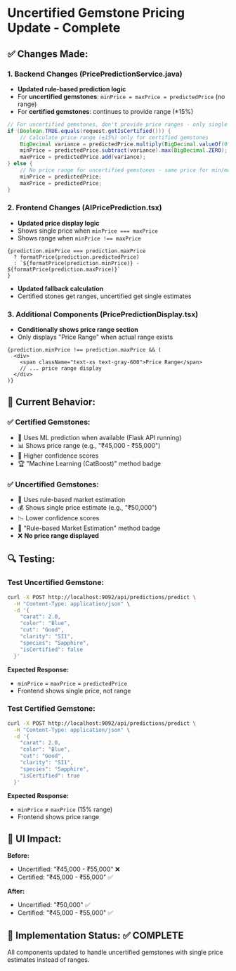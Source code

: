 # Uncertified Gemstone Pricing Update - Complete

## ✅ Changes Made:

### 1. Backend Changes (PricePredictionService.java)
- **Updated rule-based prediction logic**
- For **uncertified gemstones**: `minPrice = maxPrice = predictedPrice` (no range)
- For **certified gemstones**: continues to provide range (±15%)

```java
// For uncertified gemstones, don't provide price ranges - only single estimate
if (Boolean.TRUE.equals(request.getIsCertified())) {
    // Calculate price range (±15%) only for certified gemstones
    BigDecimal variance = predictedPrice.multiply(BigDecimal.valueOf(0.15));
    minPrice = predictedPrice.subtract(variance).max(BigDecimal.ZERO);
    maxPrice = predictedPrice.add(variance);
} else {
    // No price range for uncertified gemstones - same price for min/max
    minPrice = predictedPrice;
    maxPrice = predictedPrice;
}
```

### 2. Frontend Changes (AIPricePrediction.tsx)
- **Updated price display logic**
- Shows single price when `minPrice === maxPrice`
- Shows range when `minPrice !== maxPrice`

```tsx
{prediction.minPrice === prediction.maxPrice 
  ? formatPrice(prediction.predictedPrice) 
  : `${formatPrice(prediction.minPrice)} - ${formatPrice(prediction.maxPrice)}`
}
```

- **Updated fallback calculation**
- Certified stones get ranges, uncertified get single estimates

### 3. Additional Components (PricePredictionDisplay.tsx)
- **Conditionally shows price range section**
- Only displays "Price Range" when actual range exists

```tsx
{prediction.minPrice !== prediction.maxPrice && (
  <div>
    <span className="text-xs text-gray-600">Price Range</span>
    // ... price range display
  </div>
)}
```

## 🎯 Current Behavior:

### ✅ **Certified Gemstones:**
- 🔄 Uses ML prediction when available (Flask API running)
- 📊 Shows price range (e.g., "₹45,000 - ₹55,000")
- 🎯 Higher confidence scores
- 🏆 "Machine Learning (CatBoost)" method badge

### ✅ **Uncertified Gemstones:**
- 📐 Uses rule-based market estimation
- 💰 Shows single price estimate (e.g., "₹50,000")
- 📉 Lower confidence scores
- 🔧 "Rule-based Market Estimation" method badge
- ❌ **No price range displayed**

## 🔍 Testing:

### Test Uncertified Gemstone:
```bash
curl -X POST http://localhost:9092/api/predictions/predict \
  -H "Content-Type: application/json" \
  -d '{
    "carat": 2.0,
    "color": "Blue",
    "cut": "Good",
    "clarity": "SI1",
    "species": "Sapphire",
    "isCertified": false
  }'
```

**Expected Response:**
- `minPrice` = `maxPrice` = `predictedPrice`
- Frontend shows single price, not range

### Test Certified Gemstone:
```bash
curl -X POST http://localhost:9092/api/predictions/predict \
  -H "Content-Type: application/json" \
  -d '{
    "carat": 2.0,
    "color": "Blue", 
    "cut": "Good",
    "clarity": "SI1",
    "species": "Sapphire",
    "isCertified": true
  }'
```

**Expected Response:**
- `minPrice` ≠ `maxPrice` (15% range)
- Frontend shows price range

## 📱 UI Impact:

**Before:**
- Uncertified: "₹45,000 - ₹55,000" ❌
- Certified: "₹45,000 - ₹55,000" ✅

**After:**
- Uncertified: "₹50,000" ✅
- Certified: "₹45,000 - ₹55,000" ✅

## 🔧 Implementation Status: ✅ COMPLETE

All components updated to handle uncertified gemstones with single price estimates instead of ranges.

